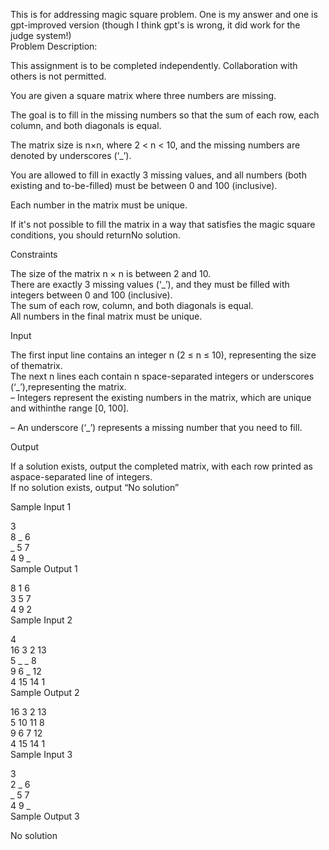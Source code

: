 This is for addressing magic square problem. One is my answer and one is gpt-improved version (though I think gpt's is wrong, it did work for the judge system!)  
Problem Description:  

This assignment is to be completed independently. Collaboration with others is not permitted.  

You are given a square matrix where three numbers are missing.  

The goal is to fill in the missing numbers so that the sum of each row, each column, and both diagonals is equal.  

The matrix size is n×n, where 2 < n < 10, and the missing numbers are denoted by underscores (‘_’).  

You are allowed to fill in exactly 3 missing values, and all numbers (both existing and to-be-filled) must be between 0 and 100 (inclusive).  

Each number in the matrix must be unique.  

If it's not possible to fill the matrix in a way that satisfies the magic square conditions, you should returnNo solution.  

Constraints  

The size of the matrix n × n is between 2 and 10.  
There are exactly 3 missing values (‘_’), and they must be filled with integers between 0 and 100 (inclusive).  
The sum of each row, column, and both diagonals is equal.  
All numbers in the final matrix must be unique.  

Input  

The first input line contains an integer n (2 ≤ n ≤ 10), representing the size of thematrix.  
The next n lines each contain n space-separated integers or underscores (‘_’),representing the matrix.  
– Integers represent the existing numbers in the matrix, which are unique and withinthe range [0, 100].  

– An underscore (‘_’) represents a missing number that you need to fill.  

  
Output  

If a solution exists, output the completed matrix, with each row printed as aspace-separated line of integers.  
If no solution exists, output “No solution”  
  
Sample Input 1   
  
3  
8 _ 6  
_ 5 7  
4 9 _  
Sample Output 1  
  
8 1 6  
3 5 7  
4 9 2  
Sample Input 2   
  
4  
16 3 2 13  
5 _ _ 8  
9 6 _ 12  
4 15 14 1  
Sample Output 2  
  
16 3 2 13  
5 10 11 8  
9 6 7 12  
4 15 14 1  
Sample Input 3   
  
3  
2 _ 6  
_ 5 7  
4 9 _  
Sample Output 3  

No solution
